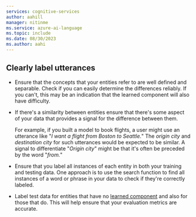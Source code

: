 ```yaml
---
services: cognitive-services
author: aahill
manager: nitinme
ms.service: azure-ai-language
ms.topic: include
ms.date: 08/30/2023
ms.author: aahi
---
```


## Clearly label utterances 

* Ensure that the concepts that your entities refer to are well defined and separable. Check if you can easily determine the differences reliably. If you can't, this may be an indication that the learned component will also have difficulty. 

* If there's a similarity between entities ensure that there's some aspect of your data that provides a signal for the difference between them. 

    For example, if you built a model to book flights, a user might use an utterance like "*I want a flight from Boston to Seattle.*" The *origin city* and  *destination city* for such utterances would be expected to be similar. A signal to differentiate "*Origin city*" might be that it's often be preceded by the word "*from.*"

* Ensure that you label all instances of each entity in both your training and testing data. One approach is to use the search function to find all instances of a word or phrase in your data to check if they're correctly labeled.

*	Label test data for entities that have no [learned component](../concepts/entity-components.md#learned-component) and also for those that do. This will help ensure that your evaluation metrics are accurate.

